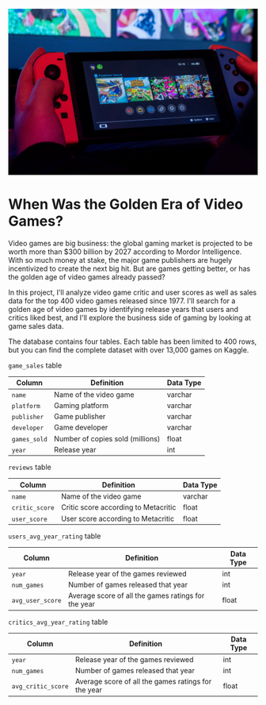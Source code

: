 ![Nintendo Switch](video_game.jpg)

# When Was the Golden Era of Video Games?

Video games are big business: the global gaming market is projected to be worth more than $300 billion by 2027 according to Mordor Intelligence. With so much money at stake, the major game publishers are hugely incentivized to create the next big hit. But are games getting better, or has the golden age of video games already passed?

In this project, I'll analyze video game critic and user scores as well as sales data for the top 400 video games released since 1977. I'll search for a golden age of video games by identifying release years that users and critics liked best, and I'll explore the business side of gaming by looking at game sales data.

The database contains four tables. Each table has been limited to 400 rows, but you can find the complete dataset with over 13,000 games on Kaggle.

`game_sales` table

| Column       | Definition                        | Data Type |
|--------------|-----------------------------------|-----------|
| `name`       | Name of the video game            | varchar   |
| `platform`   | Gaming platform                   | varchar   |
| `publisher`  | Game publisher                    | varchar   |
| `developer`  | Game developer                    | varchar   |
| `games_sold` | Number of copies sold (millions)  | float     |
| `year`       | Release year                      | int       |


`reviews` table

| Column         | Definition                           | Data Type |
|----------------|--------------------------------------|-----------|
| `name`         | Name of the video game               | varchar   |
| `critic_score` | Critic score according to Metacritic | float     |
| `user_score`   | User score according to Metacritic	| float     |


`users_avg_year_rating` table

| Column             | Definition                                          | Data Type |
|--------------------|-----------------------------------------------------|-----------|
| `year`             | Release year of the games reviewed                  | int       |
| `num_games`        | Number of games released that year                  | int       |
| `avg_user_score`   | Average score of all the games ratings for the year | float     |


`critics_avg_year_rating` table

| Column             | Definition                                          | Data Type |
|--------------------|-----------------------------------------------------|-----------|
| `year`             | Release year of the games reviewed                  | int       |
| `num_games`        | Number of games released that year                  | int       |
| `avg_critic_score` | Average score of all the games ratings for the year | float     |

